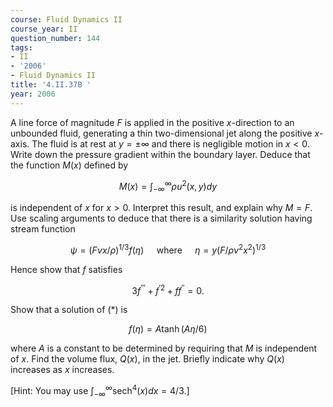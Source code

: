 ```yaml
---
course: Fluid Dynamics II
course_year: II
question_number: 144
tags:
- II
- '2006'
- Fluid Dynamics II
title: '4.II.37B '
year: 2006
---
```



A line force of magnitude $F$ is applied in the positive $x$-direction to an unbounded fluid, generating a thin two-dimensional jet along the positive $x$-axis. The fluid is at rest at $y=\pm \infty$ and there is negligible motion in $x<0$. Write down the pressure gradient within the boundary layer. Deduce that the function $M(x)$ defined by

$$M(x)=\int_{-\infty}^{\infty} \rho u^{2}(x, y) d y$$

is independent of $x$ for $x>0$. Interpret this result, and explain why $M=F$. Use scaling arguments to deduce that there is a similarity solution having stream function

$$\psi=(F \nu x / \rho)^{1 / 3} f(\eta) \quad \text { where } \quad \eta=y\left(F / \rho \nu^{2} x^{2}\right)^{1 / 3}$$

Hence show that $f$ satisfies

$$3 f^{\prime \prime \prime}+f^{\prime 2}+f f^{\prime \prime}=0 .$$

Show that a solution of $(*)$ is

$$f(\eta)=A \tanh (A \eta / 6)$$

where $A$ is a constant to be determined by requiring that $M$ is independent of $x$. Find the volume flux, $Q(x)$, in the jet. Briefly indicate why $Q(x)$ increases as $x$ increases.

[Hint: You may use $\left.\int_{-\infty}^{\infty} \operatorname{sech}^{4}(x) d x=4 / 3 .\right]$